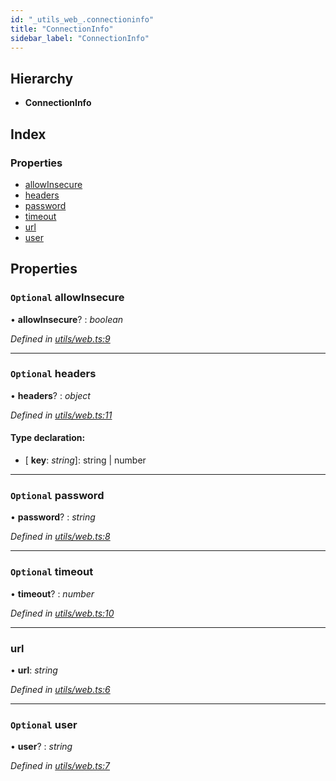 ```yaml
---
id: "_utils_web_.connectioninfo"
title: "ConnectionInfo"
sidebar_label: "ConnectionInfo"
---
```


## Hierarchy

* **ConnectionInfo**

## Index

### Properties

* [allowInsecure](_utils_web_.connectioninfo.md#optional-allowinsecure)
* [headers](_utils_web_.connectioninfo.md#optional-headers)
* [password](_utils_web_.connectioninfo.md#optional-password)
* [timeout](_utils_web_.connectioninfo.md#optional-timeout)
* [url](_utils_web_.connectioninfo.md#url)
* [user](_utils_web_.connectioninfo.md#optional-user)

## Properties

### `Optional` allowInsecure

• **allowInsecure**? : *boolean*

*Defined in [utils/web.ts:9](https://github.com/nearprotocol/nearlib/blob/bae5ebc/src.ts/utils/web.ts#L9)*

___

### `Optional` headers

• **headers**? : *object*

*Defined in [utils/web.ts:11](https://github.com/nearprotocol/nearlib/blob/bae5ebc/src.ts/utils/web.ts#L11)*

#### Type declaration:

* \[ **key**: *string*\]: string | number

___

### `Optional` password

• **password**? : *string*

*Defined in [utils/web.ts:8](https://github.com/nearprotocol/nearlib/blob/bae5ebc/src.ts/utils/web.ts#L8)*

___

### `Optional` timeout

• **timeout**? : *number*

*Defined in [utils/web.ts:10](https://github.com/nearprotocol/nearlib/blob/bae5ebc/src.ts/utils/web.ts#L10)*

___

###  url

• **url**: *string*

*Defined in [utils/web.ts:6](https://github.com/nearprotocol/nearlib/blob/bae5ebc/src.ts/utils/web.ts#L6)*

___

### `Optional` user

• **user**? : *string*

*Defined in [utils/web.ts:7](https://github.com/nearprotocol/nearlib/blob/bae5ebc/src.ts/utils/web.ts#L7)*
